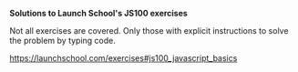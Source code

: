 **Solutions to Launch School's JS100 exercises**

Not all exercises are covered.
Only those with explicit instructions to solve the problem by typing code.
  

https://launchschool.com/exercises#js100_javascript_basics
